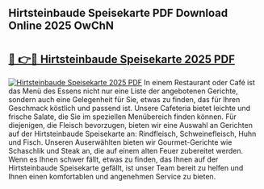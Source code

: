 ## Hirtsteinbaude Speisekarte PDF Download Online 2025 OwChN

# <h2><a href="http://gceeba.nevu.top/?p=Hirtsteinbaude+Speisekarte">🔗 👉🔴 Hirtsteinbaude Speisekarte 2025 PDF</a></h2>

[![Hirtsteinbaude Speisekarte 2025 PDF](https://i.imgur.com/dBaPXMq.png)](http://gceeba.nevu.top/?p=Hirtsteinbaude+Speisekarte)
In einem Restaurant oder Café ist das Menü des Essens nicht nur eine Liste der angebotenen Gerichte, sondern auch eine Gelegenheit für Sie, etwas zu finden, das für Ihren Geschmack köstlich und passend ist. Unsere Cafeteria bietet leichte und frische Salate, die Sie im speziellen Menübereich finden können. Für diejenigen, die Fleisch bevorzugen, bieten wir eine Auswahl an Gerichten auf der Hirtsteinbaude Speisekarte an: Rindfleisch, Schweinefleisch, Huhn und Fisch. Unseren Auserwählten bieten wir Gourmet-Gerichte wie Schaschlik und Steak an, die auf einem alten Feuer zubereitet werden. Wenn es Ihnen schwer fällt, etwas zu finden, das Ihnen auf der Hirtsteinbaude Speisekarte gefällt, ist unser Team bereit zu helfen und Ihnen einen komfortablen und angenehmen Service zu bieten.
